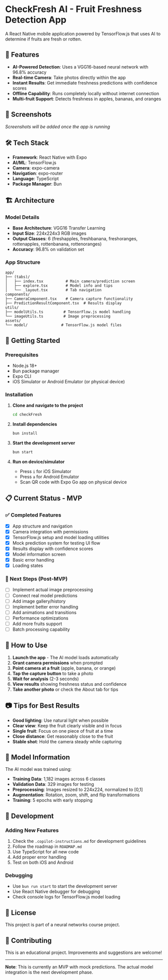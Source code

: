 # CheckFresh AI - Fruit Freshness Detection App

A React Native mobile application powered by TensorFlow.js that uses AI to determine if fruits are fresh or rotten.

## 🚀 Features

- **AI-Powered Detection**: Uses a VGG16-based neural network with 96.8% accuracy
- **Real-time Camera**: Take photos directly within the app
- **Instant Results**: Get immediate freshness predictions with confidence scores
- **Offline Capability**: Runs completely locally without internet connection
- **Multi-fruit Support**: Detects freshness in apples, bananas, and oranges

## 📱 Screenshots

*Screenshots will be added once the app is running*

## 🛠️ Tech Stack

- **Framework**: React Native with Expo
- **AI/ML**: TensorFlow.js
- **Camera**: expo-camera
- **Navigation**: expo-router
- **Language**: TypeScript
- **Package Manager**: Bun

## 🏗️ Architecture

### Model Details
- **Base Architecture**: VGG16 Transfer Learning
- **Input Size**: 224x224x3 RGB images
- **Output Classes**: 6 (freshapples, freshbanana, freshoranges, rottenapples, rottenbanana, rottenoranges)
- **Accuracy**: 96.8% on validation set

### App Structure
```
app/
├── (tabs)/
│   ├── index.tsx          # Main camera/prediction screen
│   ├── explore.tsx        # Model info and tips
│   └── _layout.tsx        # Tab navigation
components/
├── CameraComponent.tsx    # Camera capture functionality
├── PredictionResultComponent.tsx  # Results display
utils/
├── modelUtils.ts         # TensorFlow.js model handling
└── imageUtils.ts         # Image preprocessing
assets/
└── model/               # TensorFlow.js model files
```

## 🚀 Getting Started

### Prerequisites
- Node.js 18+
- Bun package manager
- Expo CLI
- iOS Simulator or Android Emulator (or physical device)

### Installation

1. **Clone and navigate to the project**
   ```bash
   cd checkFresh
   ```

2. **Install dependencies**
   ```bash
   bun install
   ```

3. **Start the development server**
   ```bash
   bun start
   ```

4. **Run on device/simulator**
   - Press `i` for iOS Simulator
   - Press `a` for Android Emulator
   - Scan QR code with Expo Go app on physical device

## 📋 Current Status - MVP

### ✅ Completed Features
- [x] App structure and navigation
- [x] Camera integration with permissions
- [x] TensorFlow.js setup and model loading utilities
- [x] Mock prediction system for testing UI flow
- [x] Results display with confidence scores
- [x] Model information screen
- [x] Basic error handling
- [x] Loading states

### 🔄 Next Steps (Post-MVP)
- [ ] Implement actual image preprocessing
- [ ] Connect real model predictions
- [ ] Add image gallery/history
- [ ] Implement better error handling
- [ ] Add animations and transitions
- [ ] Performance optimizations
- [ ] Add more fruits support
- [ ] Batch processing capability

## 🎯 How to Use

1. **Launch the app** - The AI model loads automatically
2. **Grant camera permissions** when prompted
3. **Point camera at a fruit** (apple, banana, or orange)
4. **Tap the capture button** to take a photo
5. **Wait for analysis** (2-3 seconds)
6. **View results** showing freshness status and confidence
7. **Take another photo** or check the About tab for tips

## 📷 Tips for Best Results

- **Good lighting**: Use natural light when possible
- **Clear view**: Keep the fruit clearly visible and in focus
- **Single fruit**: Focus on one piece of fruit at a time
- **Close distance**: Get reasonably close to the fruit
- **Stable shot**: Hold the camera steady while capturing

## 🧠 Model Information

The AI model was trained using:
- **Training Data**: 1,182 images across 6 classes
- **Validation Data**: 329 images for testing
- **Preprocessing**: Images resized to 224x224, normalized to [0,1]
- **Augmentation**: Rotation, zoom, shift, and flip transformations
- **Training**: 5 epochs with early stopping

## 🔧 Development

### Adding New Features
1. Check the `.copilot-instructions.md` for development guidelines
2. Follow the roadmap in `ROADMAP.md`
3. Use TypeScript for all new code
4. Add proper error handling
5. Test on both iOS and Android

### Debugging
- Use `bun run start` to start the development server
- Use React Native debugger for debugging
- Check console logs for TensorFlow.js model loading

## 📄 License

This project is part of a neural networks course project.

## 🤝 Contributing

This is an educational project. Improvements and suggestions are welcome!

---

**Note**: This is currently an MVP with mock predictions. The actual model integration is the next development phase.
